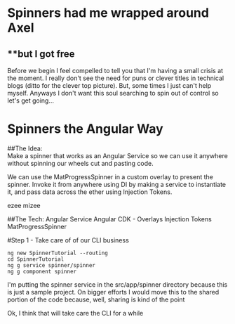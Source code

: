 # Spinners had me wrapped around Axel
## **but I got free

Before we begin I feel compelled to tell you that I'm having a small
crisis at the moment.  I really don't see the need for puns or clever
titles in technical blogs (ditto for the clever top picture). But,
some times I just can't help myself.  Anyways I don't want this soul
searching to spin out of control so let's get going...

# Spinners the Angular Way

##The Idea:  
Make a spinner that works as an Angular Service so we can
use it anywhere without spinning our wheels cut and pasting code.

We can use the MatProgressSpinner in a custom overlay to present the
spinner.  Invoke it from anywhere using DI by making a service to
instantiate it, and pass data across the ether using Injection Tokens.

ezee mizee 


##The Tech:
Angular Service
Angular CDK - Overlays
Injection Tokens
MatProgressSpinner

#Step 1 - Take care of of our CLI business 
```
ng new SpinnerTutorial --routing
cd SpinnerTutorial
ng g service spinner/spinner
ng g component spinner
```

I'm putting the spinner service in the src/app/spinner directory
because this is just a sample project.  On bigger efforts I would move
this to the shared portion of the code because, well, sharing is kind
of the point 

Ok, I think that will take care the CLI for a while

